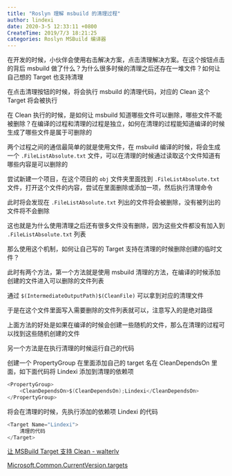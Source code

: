 ```yaml
---
title: "Roslyn 理解 msbuild 的清理过程"
author: lindexi
date: 2020-3-5 12:33:11 +0800
CreateTime: 2019/7/3 18:21:25
categories: Roslyn MSBuild 编译器
---
```


在开发的时候，小伙伴会使用右击解决方案，点击清理解决方案。在这个按钮点击的背后 msbuild 做了什么？为什么很多时候的清理之后还存在一堆文件？如何让自己想的 Target 也支持清理

<!--more-->


<!-- CreateTime:2019/7/3 18:21:25 -->

<!-- csdn -->
<!-- 标签：Roslyn,MSBuild,编译器 -->

在点击清理按钮的时候，将会执行 msbuild 的清理代码，对应的 Clean 这个 Target 将会被执行

在 Clean 执行的时候，是如何让 msbuild 知道哪些文件可以删除，哪些文件不能被删除？在编译的过程和清理的过程是独立，如何在清理的过程能知道编译的时候生成了哪些文件是属于可删除的

两个过程之间的通信最简单的就是使用文件，在 msbuild 编译的时候，将会生成一个 `.FileListAbsolute.txt` 文件，可以在清理的时候通过读取这个文件知道有哪些内容是可以删除的

尝试新建一个项目，在这个项目的 `obj` 文件夹里面找到 `.FileListAbsolute.txt` 文件，打开这个文件的内容，尝试在里面删除或添加一项，然后执行清理命令

此时将会发现在 `.FileListAbsolute.txt` 列出的文件将会被删除，没有被列出的文件将不会删除

这也就是为什么使用清理之后还有很多文件没有删除，因为这些文件都没有加入到 `.FileListAbsolute.txt` 列表

那么使用这个机制，如何让自己写的 Target 支持在清理的时候删除创建的临时文件？

此时有两个方法，第一个方法就是使用 msbuild 清理的方法，在编译的时候添加创建的文件进入可以删除的文件列表

通过 `$(IntermediateOutputPath)$(CleanFile)` 可以拿到对应的清理文件

于是在这个文件里面写入需要删除的文件列表就可以，注意写入的是绝对路径

上面方法的好处是如果在编译的时候会创建一些随机的文件，那么在清理的过程可以找到这些随机创建的文件

另一个方法是在执行清理的时候运行自己的代码

创建一个 PropertyGroup 在里面添加自己的 target 名在 CleanDependsOn 里面，如下面代码将 Lindexi 添加到清理的依赖项

```csharp
<PropertyGroup>
    <CleanDependsOn>$(CleanDependsOn);Lindexi</CleanDependsOn>
</PropertyGroup>
```

将会在清理的时候，先执行添加的依赖项 Lindexi 的代码

```csharp
<Target Name="Lindexi">
    清理的代码
</Target>
```

[让 MSBuild Target 支持 Clean - walterlv](https://blog.walterlv.com/post/support-clean-for-msbuild-target.html )

[Microsoft.Common.CurrentVersion.targets](https://github.com/Microsoft/msbuild/blob/9354c727bd70450912c882dfeaf8941a67dc2f66/src/Tasks/Microsoft.Common.CurrentVersion.targets#L4725 )

